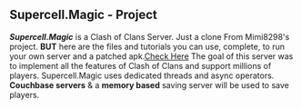 ## Supercell.Magic - Project
***Supercell.Magic*** is a Clash of Clans Server.
Just a clone From Mimi8298's project. **BUT** here are the files and tutorials you can use, complete, to run your own server and a patched apk.[Check Here](https://github.com/prq233/ClashofClansServer/releases/tag/SERVERandAPK)
The goal of this server was to implement all the features of Clash of Clans and support millions of players.
Supercell.Magic uses dedicated threads and async operators. 
**Couchbase servers** & a **memory based** saving server will be used to save players.
